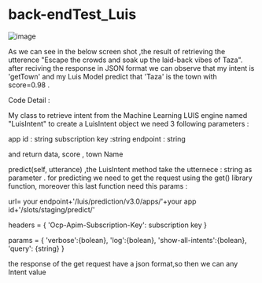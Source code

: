 # back-endTest_Luis

![image](https://user-images.githubusercontent.com/73289762/227176128-8fe0b00f-e600-4608-a413-e2d6ce79b91f.png)

As we can see in the below screen shot ,the result of retrieving the utterence "Escape the crowds and soak up the laid-back vibes of Taza".
after reciving the response in JSON format we can observe that my intent is 'getTown' and my Luis Model predict that 'Taza' is the town with score=0.98 .

Code Detail :

My class to retrieve intent from the Machine Learning LUIS engine named "LuisIntent"
to create a LuisIntent object we need 3 following  parameters :

app id : string 
subscription key :string
endpoint : string

and return data, score , town Name

predict(self, utterance) ,the LuisIntent method take the utternece : string as parameter .
for predicting we need to get the request using the get() <requests> library function, moreover 
this last function need  this params :

url= your endpoint+'/luis/prediction/v3.0/apps/'+your  app id+'/slots/staging/predict/'

headers = {
            'Ocp-Apim-Subscription-Key': subscription key
        }

params = {
            'verbose':{bolean},
            'log':{bolean},
            'show-all-intents':{bolean},
            'query': {string}
        } 


the response of the get request have a json format,so then we can any Intent value 
